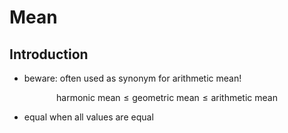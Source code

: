 # Mean



## Introduction

- beware: often used as synonym for arithmetic mean!

$$ \text{harmonic mean} \leq \text{geometric mean} \leq \text{arithmetic mean} $$

- equal when all values are equal
